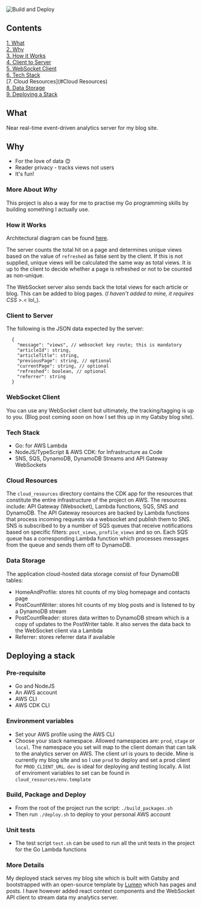 ![Build and Deploy](https://github.com/Codeama/analytics/workflows/Build%20and%20Deploy/badge.svg)

## Contents

[1. What](#What)  
[2. Why](#Why)  
[3. How it Works](#How-it-Works)  
[4. Client to Server](#Client-to-Server)  
[5. WebSocket Client](#WebSocket-Client)  
[6. Tech Stack](#Tech-Stack)  
[7. Cloud Resources](#Cloud Resources)  
[8. Data Storage](#Data-Storage)  
[9. Deploying a Stack](Deploying-a-Stack)

## What

Near real-time event-driven analytics server for my blog site.

## Why

- For the love of data :blush:
- Reader privacy - tracks views not users
- It's fun!

### More About _Why_

This project is also a way for me to practise my Go programming skills by building something I actually use.

### How it Works

Architectural diagram can be found [here](docs/analytics-resources-diagram.png).

The server counts the total hit on a page and determines unique views based on the value of `refreshed` as false sent by the client. If this is not supplied, unique views will be calculated the same way as total views. It is up to the client to decide whether a page is refreshed or not to be counted as non-unique.

The WebSocket server also sends back the total views for each article or blog. This can be added to blog pages. (_I haven't added to mine, it requires CSS_ >.< lol\_).

### Client to Server

The following is the JSON data expected by the server:

      {
        "message": "views", // websocket key route; this is mandatory
        "articleId": string,
        "articleTitle": string,
        "previousPage": string, // optional
        "currentPage": string, // optional
        "refreshed": boolean, // optional
        "referrer": string
      }

### WebSocket Client

You can use any WebSocket client but ultimately, the tracking/tagging is up to you. (Blog post coming _soon_ on how I set this up in my Gatsby blog site).

### Tech Stack

- Go: for AWS Lambda
- NodeJS/TypeScript & AWS CDK: for Infrastructure as Code
- SNS, SQS, DynamoDB, DynamoDB Streams and API Gateway WebSockets

### Cloud Resources

The `cloud_resources` directory contains the CDK app for the resources that constitute the entire infrastructure of the project on AWS.
The resources include: API Gateway (Websocket), Lambda functions, SQS, SNS and DynamoDB.
The API Gateway resources are backed by Lambda functions that process incoming requests via a websocket and publish them to SNS.
SNS is subscribed to by a number of SQS queues that receive notifications based on specific filters: `post_views`, `profile_views` and so on.
Each SQS queue has a corresponding Lambda function which processes messages from the queue and sends them off to DynamoDB.

### Data Storage

The application cloud-hosted data storage consist of four DynamoDB tables:

- HomeAndProfile: stores hit counts of my blog homepage and contacts page
- PostCountWriter: stores hit counts of my blog posts and is listened to by a DynamoDB stream
- PostCountReader: stores data written to DynamoDB stream which is a copy of updates to the PostWriter table. It also serves the data back to the WebSocket client via a Lambda
- Referrer: stores referrer data if available

## Deploying a stack

### Pre-requisite

- Go and NodeJS
- An AWS account
- AWS CLI
- AWS CDK CLI

### Environment variables

- Set your AWS profile using the AWS CLI
- Choose your stack namespace. Allowed namespaces are: `prod`, `stage` or `local`. The namespace you set will map to the client domain that can talk to the analytics server on AWS. The client url is yours to decide. Mine is currently my blog site and so I use `prod` to deploy and set a prod client for `PROD_CLIENT_URL`. `dev` is ideal for deploying and testing locally. A list of enviroment variables to set can be found in `cloud_resources/env.template`

### Build, Package and Deploy

- From the root of the project run the script: `./build_packages.sh`
- Then run `./deploy.sh` to deploy to your personal AWS account

### Unit tests

- The test script `test.sh` can be used to run all the unit tests in the project for the Go Lambda functions

### More Details

My deployed stack serves my blog site which is built with Gatsby and bootstrapped with an open-source template by [Lumen](https://github.com/alxshelepenok/gatsby-starter-lumen) which has pages and posts. I have however added react context components and the WebSocket API client to stream data my analytics server.

